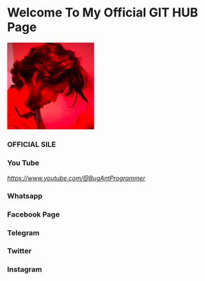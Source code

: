 <h1>Welcome To My Official GIT HUB Page</h1>

<img src="317637292_682952430162423_3462328783437838379_n.jpg" width="40%"/>

<h3>OFFICIAL SILE</h3>
<i><a href=""></a> </i>

<h3>You Tube</h3>
<i><a href="https://www.youtube.com/@BugAntProgrammer">https://www.youtube.com/@BugAntProgrammer</a> </i>

<h3>Whatsapp</h3>
<i><a href="http://wa.me/+94774690541"></a> </i>

<h3>Facebook Page</h3>
<i><a href="https://www.facebook.com/profile.php?id=100025196347516"></a> </i>

<h3>Telegram</h3>
<i><a href="https://t.me/chappyghost"></a> </i>

<h3>Twitter</h3>
<i><a href="https://twitter.com/shehanrajapaks9?t=9RW27BiEzE8CUuXAbKJ-lA&s=09"></a> </i>

<h3>Instagram</h3>
<i><a href="https://instagram.com/bugant541"></a> </i>

